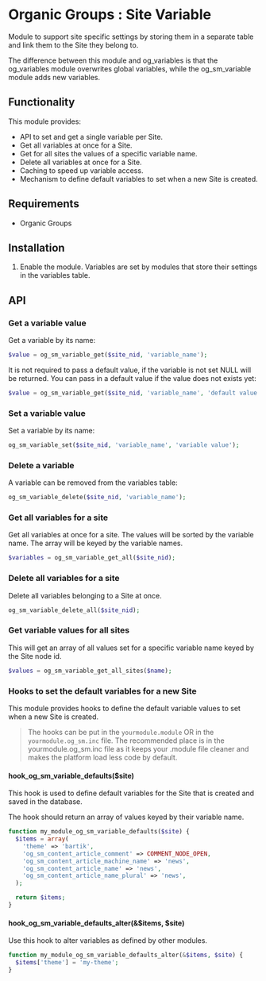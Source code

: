 # Organic Groups : Site Variable
Module to support site specific settings by storing them in a separate table and
link them to the Site they belong to.

The difference between this module and og_variables is that the og_variables
module overwrites global variables, while the og_sm_variable module adds new
variables.


## Functionality
This module provides:
* API to set and get a single variable per Site.
* Get all variables at once for a Site.
* Get for all sites the values of a specific variable name.
* Delete all variables at once for a Site.
* Caching to speed up variable access.
* Mechanism to define default variables to set when a new Site is created.



## Requirements
* Organic Groups



## Installation
1. Enable the module. Variables are set by modules that store their settings in
   the variables table.


## API

### Get a variable value
Get a variable by its name:

```php
$value = og_sm_variable_get($site_nid, 'variable_name');
```

It is not required to pass a default value, if the variable is not set NULL will
be returned. You can pass in a default value if the value does not exists yet:
```php
$value = og_sm_variable_get($site_nid, 'variable_name', 'default value');
```

### Set a variable value
Set a variable by its name:

```php
og_sm_variable_set($site_nid, 'variable_name', 'variable value');
```

### Delete a variable
A variable can be removed from the variables table:

```php
og_sm_variable_delete($site_nid, 'variable_name');
```

### Get all variables for a site
Get all variables at once for a site. The values will be sorted by the variable
name. The array will be keyed by the variable names.

```php
$variables = og_sm_variable_get_all($site_nid);
```

### Delete all variables for a site
Delete all variables belonging to a Site at once.

```php
og_sm_variable_delete_all($site_nid);
```

### Get variable values for all sites
This will get an array of all values set for a specific variable name keyed by
the Site node id.

```php
$values = og_sm_variable_get_all_sites($name);
```

### Hooks to set the default variables for a new Site
This module provides hooks to define the default variable values to set when a
new Site is created.

> The hooks can be put in the `yourmodule.module` OR in the
> `yourmodule.og_sm.inc` file.
> The recommended place is in the yourmodule.og_sm.inc file as it keeps your
> .module file cleaner and makes the platform load less code by default.

#### hook_og_sm_variable_defaults($site)
This hook is used to define default variables for the Site that is created and
saved in the database.

The hook should return an array of values keyed by their variable name.

```php
function my_module_og_sm_variable_defaults($site) {
  $items = array(
    'theme' => 'bartik',
    'og_sm_content_article_comment' => COMMENT_NODE_OPEN,
    'og_sm_content_article_machine_name' => 'news',
    'og_sm_content_article_name' => 'news',
    'og_sm_content_article_name_plural' => 'news',
  );

  return $items;
}
```

#### hook_og_sm_variable_defaults_alter(&$items, $site)
Use this hook to alter variables as defined by other modules.

```php
function my_module_og_sm_variable_defaults_alter(&$items, $site) {
  $items['theme'] = 'my-theme';
}
```
